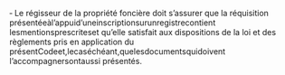 ‐ Le régisseur de la propriété foncière doit s’assurer que la réquisition présentéeàl’appuid’uneinscriptionsurunregistrecontient lesmentionsprescriteset qu’elle satisfait aux dispositions de la loi et des règlements pris en application du présentCodeet,lecaséchéant,quelesdocumentsquidoivent l’accompagnersontaussi présentés.